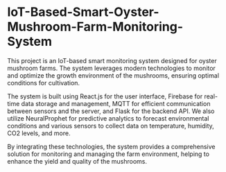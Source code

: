 # IoT-Based-Smart-Oyster-Mushroom-Farm-Monitoring-System

This project is an IoT-based smart monitoring system designed for oyster mushroom farms. The system leverages modern technologies to monitor and optimize the growth environment of the mushrooms, ensuring optimal conditions for cultivation.

The system is built using React.js for the user interface, Firebase for real-time data storage and management, MQTT for efficient communication between sensors and the server, and Flask for the backend API. We also utilize NeuralProphet for predictive analytics to forecast environmental conditions and various sensors to collect data on temperature, humidity, CO2 levels, and more.

By integrating these technologies, the system provides a comprehensive solution for monitoring and managing the farm environment, helping to enhance the yield and quality of the mushrooms.

